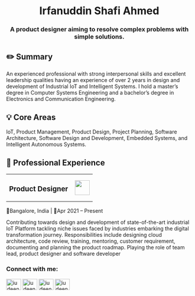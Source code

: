 
<h1 align="center">Irfanuddin Shafi Ahmed</h1>  
<h3 align="center">A product designer aiming to resolve complex problems with simple solutions.</h3>  

<h2 align="left">✏️ Summary</h2>
  <p> An experienced professional with strong interpersonal skills and  
excellent leadership qualities having an experience of over 2 years in  
design and development of Industrial IoT and Intelligent Systems. I hold  
a master’s degree in Computer Systems Engineering and a bachelor’s  
degree in Electronics and Communication Engineering.
</p>
<h2>💡 Core Areas</h2>
IoT, Product Management, Product Design, Project Planning, Software Architecture, Software Design and Development, Embedded Systems,  and Intelligent Autonomous Systems.

<h2>💼 Professional Experience</h2>



<table width="90%">
    <tr>
        <td>
            <h3>Product Designer</h3>
        </td>
        <td>
        <a href="https://unifytwin.com"> <img align='right' src="https://unifytwin.com/assets/imgs/UT_logo.png" height="40"></a>
        </td>
    </tr>
</table>
<p align='left'>📍Bangalore, India | 📅Apr 2021 – Present</p>

<p>
Contributing towards design and development of state-of-the-art
industrial IoT Platform tackling niche issues faced by industries embarking
the digital transformation journey. Responsibilities include designing
cloud architecture, code review, training, mentoring, customer
requirement, documenting and planning the product roadmap. Playing
the role of team lead, product designer and software developer
</p>

  
<h3 align="left">Connect with me:</h3>  
<p align="left">  
<a href="https://twitter.com/iudeen" target="blank"><img align="center" src="https://raw.githubusercontent.com/rahuldkjain/github-profile-readme-generator/master/src/images/icons/Social/twitter.svg" alt="iudeen" height="30" width="40" /></a>  
<a href="https://linkedin.com/in/iudeen" target="blank"><img align="center" src="https://raw.githubusercontent.com/rahuldkjain/github-profile-readme-generator/master/src/images/icons/Social/linked-in-alt.svg" alt="iudeen" height="30" width="40" /></a>  
<a href="https://stackoverflow.com/users/iudeen" target="blank"><img align="center" src="https://raw.githubusercontent.com/rahuldkjain/github-profile-readme-generator/master/src/images/icons/Social/stack-overflow.svg" alt="iudeen" height="30" width="40" /></a>  
<a href="https://instagram.com/iudeen" target="blank"><img align="center" src="https://raw.githubusercontent.com/rahuldkjain/github-profile-readme-generator/master/src/images/icons/Social/instagram.svg" alt="iudeen" height="30" width="40" /></a>  
</p>  
  
